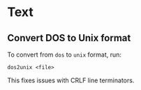 # Text

## Convert DOS to Unix format

To convert from `dos` to `unix` format, run:
```
dos2unix <file>
```

This fixes issues with CRLF line terminators.
